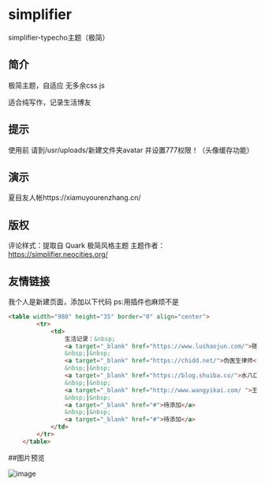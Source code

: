# simplifier
simplifier-typecho主题（极简）

## 简介

极简主题，自适应 无多余css js

适合纯写作，记录生活博友

## 提示

使用前 请到/usr/uploads/新建文件夹avatar 并设置777权限！（头像缓存功能）

## 演示

夏目友人帐https://xiamuyourenzhang.cn/

## 版权

评论样式：提取自 Quark 极简风格主题 
主题作者：https://simplifier.neocities.org/

## 友情链接

我个人是新建页面，添加以下代码 ps:用插件也麻烦不是

```html
<table width="980" height="35" border="0" align="center">
        <tr>
            <td>
                生活记录：&nbsp;
                <a target="_blank" href="https://www.lushaojun.com/">随望淡思</a>
                &nbsp;|&nbsp;
                <a target="_blank" href="https://chidd.net/">伪医生律师</a>
                &nbsp;|&nbsp;
                <a target="_blank" href="https://blog.shuiba.co/">水八口</a>
                &nbsp;|&nbsp;
                <a target="_blank" href="http://www.wangyikai.com/ ">王宜楷文集</a>
                &nbsp;|&nbsp;
                <a target="_blank" href="#">待添加</a>
                &nbsp;|&nbsp;               
                <a target="_blank" href="#">待添加</a>
            </td>
        </tr>
    </table>    
```	
##图片预览

![image](https://wx3.sinaimg.cn/large/006eY07Igy1g1hb5js6v2j31hk1ma0xe.jpg)
